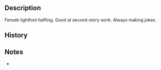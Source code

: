 ## Description
Female lightfoot halfling. Good at second-story work. Always making jokes.

## History


## Notes
* 